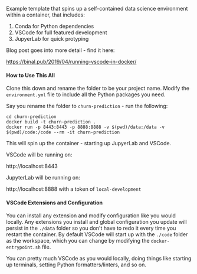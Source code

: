 Example template that spins up a self-contained data science environment within a container, that includes:

1. Conda for Python dependencies
2. VSCode for full featured development
3. JupyerLab for quick protyping

Blog post goes into more detail - find it here:

https://binal.pub/2019/04/running-vscode-in-docker/

#### How to Use This All

Clone this down and rename the folder to be your project name. Modify the `environment.yml` file to include all the Python packages you need.

Say you rename the folder to `churn-prediction` - run the following:

```
cd churn-prediction
docker build -t churn-prediction .
docker run -p 8443:8443 -p 8888:8888 -v $(pwd)/data:/data -v $(pwd)/code:/code --rm -it churn-prediction
```

This will spin up the container - starting up JupyerLab and VSCode. 

VSCode will be running on:

http://localhost:8443

JupyterLab will be running on:

http://localhost:8888 with a token of `local-development`

#### VSCode Extensions and Configuration

You can install any extension and modify configuration like you would locally. Any extensions you install and global configuration you update will persist in the `./data` folder so you don't have to redo it every time you restart the container. By default VSCode will start up with the `./code` folder as the workspace, which you can change by modifying the `docker-entrypoint.sh` file.

You can pretty much VSCode as you would locally, doing things like starting up terminals, setting Python formatters/linters, and so on.

